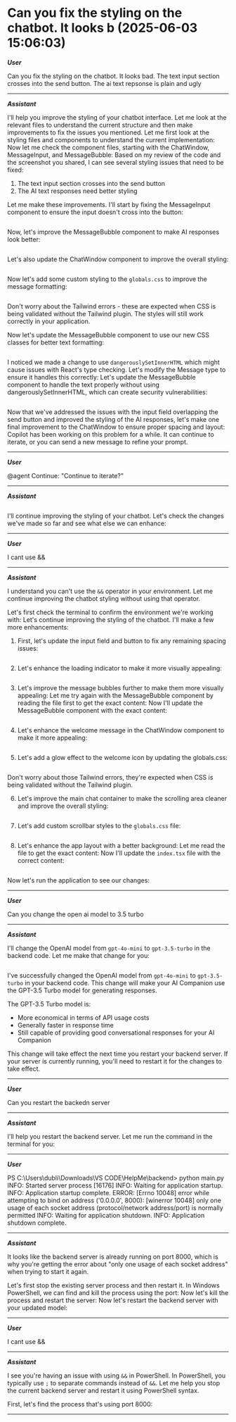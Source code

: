 <!-- Generated by SpecStory -->

# Can you fix the styling on the chatbot. It looks b (2025-06-03 15:06:03)

_**User**_

Can you fix the styling on the chatbot. It looks bad. The text input section crosses into the send button. The ai text repsonse is plain and ugly

---

_**Assistant**_

I'll help you improve the styling of your chatbot interface. Let me look at the relevant files to understand the current structure and then make improvements to fix the issues you mentioned. Let me first look at the styling files and components to understand the current implementation: Now let me check the component files, starting with the ChatWindow, MessageInput, and MessageBubble: Based on my review of the code and the screenshot you shared, I can see several styling issues that need to be fixed:

1. The text input section crosses into the send button
2. The AI text responses need better styling

Let me make these improvements. I'll start by fixing the MessageInput component to ensure the input doesn't cross into the button: 
```

```
Now, let's improve the MessageBubble component to make AI responses look better: 
```

```
Let's also update the ChatWindow component to improve the overall styling: 
```

```
Now let's add some custom styling to the `globals.css` to improve the message formatting: 
```

```
Don't worry about the Tailwind errors - these are expected when CSS is being validated without the Tailwind plugin. The styles will still work correctly in your application.

Now let's update the MessageBubble component to use our new CSS classes for better text formatting: 
```

```
I noticed we made a change to use `dangerouslySetInnerHTML` which might cause issues with React's type checking. Let's modify the Message type to ensure it handles this correctly: Let's update the MessageBubble component to handle the text properly without using dangerouslySetInnerHTML, which can create security vulnerabilities: 
```

```
Now that we've addressed the issues with the input field overlapping the send button and improved the styling of the AI responses, let's make one final improvement to the ChatWindow to ensure proper spacing and layout: Copilot has been working on this problem for a while. It can continue to iterate, or you can send a new message to refine your prompt.

---

_**User**_

@agent Continue: "Continue to iterate?"

---

_**Assistant**_


```

```
I'll continue improving the styling of your chatbot. Let's check the changes we've made so far and see what else we can enhance: 

---

_**User**_

I cant use &&

---

_**Assistant**_

I understand you can't use the `&&` operator in your environment. Let me continue improving the chatbot styling without using that operator. 

Let's first check the terminal to confirm the environment we're working with: Let's continue improving the styling of the chatbot. I'll make a few more enhancements:

1. First, let's update the input field and button to fix any remaining spacing issues: 
```

```
2. Let's enhance the loading indicator to make it more visually appealing: 
```

```
3. Let's improve the message bubbles further to make them more visually appealing: Let me try again with the MessageBubble component by reading the file first to get the exact content: Now I'll update the MessageBubble component with the exact content: 
```

```
4. Let's enhance the welcome message in the ChatWindow component to make it more appealing: 
```

```
5. Let's add a glow effect to the welcome icon by updating the globals.css: 
```

```
Don't worry about those Tailwind errors, they're expected when CSS is being validated without the Tailwind plugin.

6. Let's improve the main chat container to make the scrolling area cleaner and improve the overall styling: 
```

```
7. Let's add custom scrollbar styles to the `globals.css` file: 
```

```
8. Let's enhance the app layout with a better background: Let me read the file to get the exact content: Now I'll update the `index.tsx` file with the correct content: 
```

```
Now let's run the application to see our changes: 

---

_**User**_

Can you change the open ai model to 3.5 turbo

---

_**Assistant**_

I'll change the OpenAI model from `gpt-4o-mini` to `gpt-3.5-turbo` in the backend code. Let me make that change for you: 
```

```
I've successfully changed the OpenAI model from `gpt-4o-mini` to `gpt-3.5-turbo` in your backend code. This change will make your AI Companion use the GPT-3.5 Turbo model for generating responses.

The GPT-3.5 Turbo model is:
- More economical in terms of API usage costs
- Generally faster in response time
- Still capable of providing good conversational responses for your AI Companion

This change will take effect the next time you restart your backend server. If your server is currently running, you'll need to restart it for the changes to take effect.

---

_**User**_

Can you restart the backedn server

---

_**Assistant**_

I'll help you restart the backend server. Let me run the command in the terminal for you: 

---

_**User**_

PS C:\Users\dubli\Downloads\VS CODE\HelpMe\backend> python main.py
INFO:     Started server process [16176]
INFO:     Waiting for application startup.
INFO:     Application startup complete.
ERROR:    [Errno 10048] error while attempting to bind on address ('0.0.0.0', 8000): [winerror 10048] only one usage of each socket address (protocol/network address/port) is normally permitted
INFO:     Waiting for application shutdown.
INFO:     Application shutdown complete.

---

_**Assistant**_

It looks like the backend server is already running on port 8000, which is why you're getting the error about "only one usage of each socket address" when trying to start it again. 

Let's first stop the existing server process and then restart it. In Windows PowerShell, we can find and kill the process using the port: Now let's kill the process and restart the server: Now let's restart the backend server with your updated model: 

---

_**User**_

I cant use &&

---

_**Assistant**_

I see you're having an issue with using `&&` in PowerShell. In PowerShell, you typically use `;` to separate commands instead of `&&`. Let me help you stop the current backend server and restart it using PowerShell syntax.

First, let's find the process that's using port 8000: 

---

